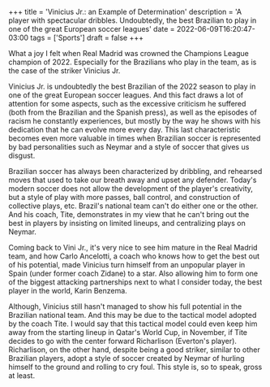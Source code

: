 +++
title = 'Vinicius Jr.: an Example of Determination'
description = 'A player with spectacular dribbles. Undoubtedly, the best Brazilian to play in one of the great European soccer leagues'
date = 2022-06-09T16:20:47-03:00
tags = ['Sports']
draft = false
+++

What a joy I felt when Real Madrid was crowned the Champions League champion of 2022. Especially for the Brazilians who play in the team, as is the case of the striker Vinicius Jr.

Vinicius Jr. is undoubtedly the best Brazilian of the 2022 season to play in one of the great European soccer leagues. And this fact draws a lot of attention for some aspects, such as the excessive criticism he suffered (both from the Brazilian and the Spanish press), as well as the episodes of racism he constantly experiences, but mostly by the way he shows with his dedication that he can evolve more every day. This last characteristic becomes even more valuable in times when Brazilian soccer is represented by bad personalities such as Neymar and a style of soccer that gives us disgust.

Brazilian soccer has always been characterized by dribbling, and rehearsed moves that used to take our breath away and upset any defender. Today's modern soccer does not allow the development of the player's creativity, but a style of play with more passes, ball control, and construction of collective plays, etc. Brazil's national team can't do either one or the other. And his coach, Tite, demonstrates in my view that he can't bring out the best in players by insisting on limited lineups, and centralizing plays on Neymar.

Coming back to Vini Jr., it's very nice to see him mature in the Real Madrid team, and how Carlo Ancelotti, a coach who knows how to get the best out of his potential, made Vinicius turn himself from an unpopular player in Spain (under former coach Zidane) to a star. Also allowing him to form one of the biggest attacking partnerships next to what I consider today, the best player in the world, Karin Benzema.

Although, Vinicius still hasn't managed to show his full potential in the Brazilian national team. And this may be due to the tactical model adopted by the coach Tite. I would say that this tactical model could even keep him away from the starting lineup in Qatar's World Cup, in November, if Tite decides to go with the center forward Richarlison (Everton's player). Richarlison, on the other hand, despite being a good striker, similar to other Brazilian players, adopt a style of soccer created by Neymar of hurling himself to the ground and rolling to cry foul. This style is, so to speak, gross at least.